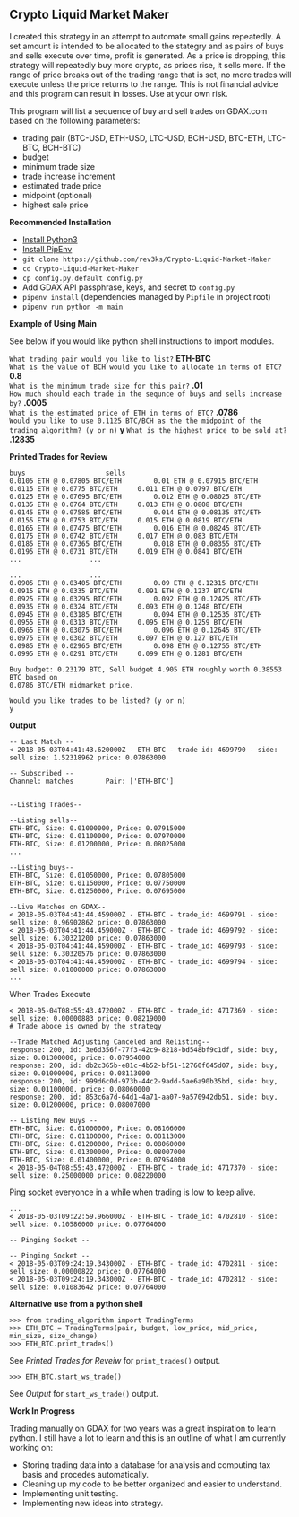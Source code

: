 ## Crypto Liquid Market Maker

I created this strategy in an attempt to automate small gains repeatedly. A set amount is intended to be allocated to the stategry and as pairs of buys and sells execute over time, profit is generated. As a price is dropping, this strategy will repeatedly buy more crypto, as prices rise, it sells more. If the range of price breaks out of the trading range that is set, no more trades will execute unless the price returns to the range. This is not financial advice and this program can result in losses. Use at your own risk.

This program will list a sequence of buy and sell trades on GDAX.com based on the following parameters:  
* trading pair (BTC-USD, ETH-USD, LTC-USD, BCH-USD, BTC-ETH, LTC-BTC, BCH-BTC)
* budget
* minimum trade size
* trade increase increment
* estimated trade price
* midpoint (optional)
* highest sale price

**Recommended Installation**
* [Install Python3](http://docs.python-guide.org/en/latest/starting/install3)
* [Install PipEnv](https://docs.pipenv.org/)
* `git clone https://github.com/rev3ks/Crypto-Liquid-Market-Maker`
* `cd Crypto-Liquid-Market-Maker`
* `cp config.py.default config.py`
* Add GDAX API passphrase, keys, and secret to `config.py`
* `pipenv install` (dependencies managed by `Pipfile` in project root)
* `pipenv run python -m main`

**Example of Using Main**

See below if you would like python shell instructions to import modules.

`What trading pair would you like to list?` **ETH-BTC**  
`What is the value of BCH would you like to allocate in terms of BTC?` **0.8**  
`What is the minimum trade size for this pair?` **.01**  
`How much should each trade in the sequnce of buys and sells increase by?` **.0005**  
`What is the estimated price of ETH in terms of BTC?` **.0786**  
`Would you like to use 0.1125 BTC/BCH as the the midpoint of the trading algorithm? (y or n)` **y**
`What is the highest price to be sold at?` **.12835**  

**Printed Trades for Review**
```
buys					sells
0.0105 ETH @ 0.07805 BTC/ETH		0.01 ETH @ 0.07915 BTC/ETH
0.0115 ETH @ 0.0775 BTC/ETH		0.011 ETH @ 0.0797 BTC/ETH
0.0125 ETH @ 0.07695 BTC/ETH		0.012 ETH @ 0.08025 BTC/ETH
0.0135 ETH @ 0.0764 BTC/ETH		0.013 ETH @ 0.0808 BTC/ETH
0.0145 ETH @ 0.07585 BTC/ETH		0.014 ETH @ 0.08135 BTC/ETH
0.0155 ETH @ 0.0753 BTC/ETH		0.015 ETH @ 0.0819 BTC/ETH
0.0165 ETH @ 0.07475 BTC/ETH		0.016 ETH @ 0.08245 BTC/ETH
0.0175 ETH @ 0.0742 BTC/ETH		0.017 ETH @ 0.083 BTC/ETH
0.0185 ETH @ 0.07365 BTC/ETH		0.018 ETH @ 0.08355 BTC/ETH
0.0195 ETH @ 0.0731 BTC/ETH		0.019 ETH @ 0.0841 BTC/ETH
...					...

...					...
0.0905 ETH @ 0.03405 BTC/ETH		0.09 ETH @ 0.12315 BTC/ETH
0.0915 ETH @ 0.0335 BTC/ETH		0.091 ETH @ 0.1237 BTC/ETH
0.0925 ETH @ 0.03295 BTC/ETH		0.092 ETH @ 0.12425 BTC/ETH
0.0935 ETH @ 0.0324 BTC/ETH		0.093 ETH @ 0.1248 BTC/ETH
0.0945 ETH @ 0.03185 BTC/ETH		0.094 ETH @ 0.12535 BTC/ETH
0.0955 ETH @ 0.0313 BTC/ETH		0.095 ETH @ 0.1259 BTC/ETH
0.0965 ETH @ 0.03075 BTC/ETH		0.096 ETH @ 0.12645 BTC/ETH
0.0975 ETH @ 0.0302 BTC/ETH		0.097 ETH @ 0.127 BTC/ETH
0.0985 ETH @ 0.02965 BTC/ETH		0.098 ETH @ 0.12755 BTC/ETH
0.0995 ETH @ 0.0291 BTC/ETH		0.099 ETH @ 0.1281 BTC/ETH

Buy budget: 0.23179 BTC, Sell budget 4.905 ETH roughly worth 0.38553 BTC based on 
0.0786 BTC/ETH midmarket price.

Would you like trades to be listed? (y or n)
y
```

**Output**
```
-- Last Match -- 
< 2018-05-03T04:41:43.620000Z - ETH-BTC - trade id: 4699790 - side: sell size: 1.52318962 price: 0.07863000

-- Subscribed --
Channel: matches		Pair: ['ETH-BTC']


--Listing Trades-- 

--Listing sells--
ETH-BTC, Size: 0.01000000, Price: 0.07915000
ETH-BTC, Size: 0.01100000, Price: 0.07970000
ETH-BTC, Size: 0.01200000, Price: 0.08025000
...

--Listing buys--
ETH-BTC, Size: 0.01050000, Price: 0.07805000
ETH-BTC, Size: 0.01150000, Price: 0.07750000
ETH-BTC, Size: 0.01250000, Price: 0.07695000

--Live Matches on GDAX--
< 2018-05-03T04:41:44.459000Z - ETH-BTC - trade_id: 4699791 - side: sell size: 0.96902862 price: 0.07863000
< 2018-05-03T04:41:44.459000Z - ETH-BTC - trade_id: 4699792 - side: sell size: 6.30321200 price: 0.07863000
< 2018-05-03T04:41:44.459000Z - ETH-BTC - trade_id: 4699793 - side: sell size: 6.30320576 price: 0.07863000
< 2018-05-03T04:41:44.459000Z - ETH-BTC - trade_id: 4699794 - side: sell size: 0.01000000 price: 0.07863000
...
```
When Trades Execute
```
< 2018-05-04T08:55:43.472000Z - ETH-BTC - trade_id: 4717369 - side: sell size: 0.00000883 price: 0.08219000
# Trade aboce is owned by the strategy

--Trade Matched Adjusting Canceled and Relisting--
response: 200, id: 3e6d356f-77f3-42c9-8218-bd548bf9c1df, side: buy, size: 0.01300000, price: 0.07954000
response: 200, id: db2c365b-e81c-4b52-bf51-12760f645d07, side: buy, size: 0.01000000, price: 0.08113000
response: 200, id: 999d6c0d-973b-44c2-9add-5ae6a90b35bd, side: buy, size: 0.01100000, price: 0.08060000
response: 200, id: 853c6a7d-64d1-4a71-aa07-9a570942db51, side: buy, size: 0.01200000, price: 0.08007000

-- Listing New Buys --
ETH-BTC, Size: 0.01000000, Price: 0.08166000
ETH-BTC, Size: 0.01100000, Price: 0.08113000
ETH-BTC, Size: 0.01200000, Price: 0.08060000
ETH-BTC, Size: 0.01300000, Price: 0.08007000
ETH-BTC, Size: 0.01400000, Price: 0.07954000
< 2018-05-04T08:55:43.472000Z - ETH-BTC - trade_id: 4717370 - side: sell size: 0.25000000 price: 0.08220000

```
Ping socket everyonce in a while when trading is low to keep alive.
```
...
< 2018-05-03T09:22:59.966000Z - ETH-BTC - trade_id: 4702810 - side: sell size: 0.10586000 price: 0.07764000

-- Pinging Socket --

-- Pinging Socket --
< 2018-05-03T09:24:19.343000Z - ETH-BTC - trade_id: 4702811 - side: sell size: 0.00000822 price: 0.07764000
< 2018-05-03T09:24:19.343000Z - ETH-BTC - trade_id: 4702812 - side: sell size: 0.01083642 price: 0.07764000
```

**Alternative use from a python shell**

```
>>> from trading_algorithm import TradingTerms 
>>> ETH_BTC = TradingTerms(pair, budget, low_price, mid_price, min_size, size_change)
>>> ETH_BTC.print_trades()
```
See *Printed Trades for Reveiw* for `print_trades()` output.
```
>>> ETH_BTC.start_ws_trade()
```
See *Output* for `start_ws_trade()` output.

**Work In Progress**

Trading manually on GDAX for two years was a great inspiration to learn python. I still have a lot to learn and this is an outline of what I am currently working on:

* Storing trading data into a database for analysis and computing tax basis and procedes automatically. 
* Cleaning up my code to be better organized and easier to understand.
* Implementing unit testing.
* Implementing new ideas into strategy.
